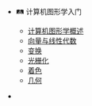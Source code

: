 - 🛤 计算机图形学入门
  - [计算机图形学概述](graphics/01-overview.md "计算机图形学概述 - 计算机图形学入门")
  - [向量与线性代数](graphics/02-linear-algebra.md "向量与线性代数 - 计算机图形学入门")
  - [变换](graphics/03~04-transformation.md "变换 - 计算机图形学入门")
  - [光栅化](graphics/05~06-rasterization.md "光栅化 - 计算机图形学入门")
  - [着色](graphics/07~09-shading.md "着色 - 计算机图形学入门")
  - [几何](graphics/10~12-geometry.md "几何 - 计算机图形学入门")

- [](占位)